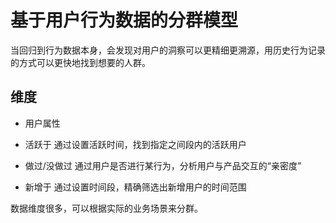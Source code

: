 # 基于用户行为数据的分群模型

当回归到行为数据本身，会发现对用户的洞察可以更精细更溯源，用历史行为记录的方式可以更快地找到想要的人群。

## 维度

* 用户属性

* 活跃于
通过设置活跃时间，找到指定之间段内的活跃用户

* 做过/没做过
通过用户是否进行某行为，分析用户与产品交互的“亲密度”

* 新增于
通过设置时间段，精确筛选出新增用户的时间范围

数据维度很多，可以根据实际的业务场景来分群。
